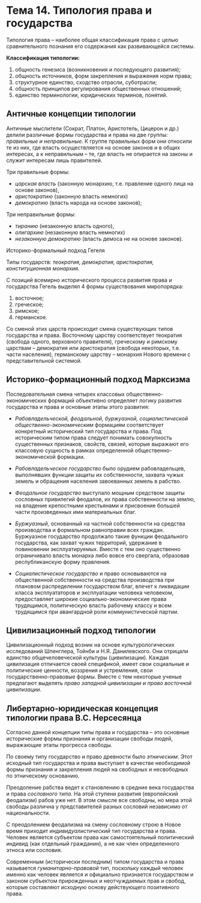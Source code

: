 # Тема 14. Типология права и государства

Типология права – наиболее общая классификация права с целью сравнительного познания его содержания как развивающейся системы.

**Классификация типологии:**

1. общность генезиса (возникновения и последующего развития);
2. общность источников, форм закрепления и выражения норм права;
3. структурное единство, сходство отрасли, суботрасли;
4. общность принципов регулирования общественных отношений;
5. единство терминологии, юридических терминов, понятий.

## Античные концепции типологии

Античные мыслители (Сократ, Платон, Аристотель, Цицерон и др.) делили различные формы государства и права на две группы: _правильные и неправильные._ К группе правильных форм они относили те из них, где власть осуществляется на основе законов и в общих интересах, а к неправильным – те, где власть не опирается на законы и служит интересам лишь правителей.

Три правильные формы:

- _царская власть_ (законную монархию, т.е. правление одного лица на основе законов),
- _аристократию_ (законную власть немногих)
- _демократию_ (власть народа на основе законов);

Три неправильные формы:

- _тиранию_ (незаконную власть одного),
- _олигархию_ (незаконную власть немногих)
- _незаконную демократию_ (власть демоса не на основе законов).

Историко-формальный подход Гегеля

Типы государств: _теократия, демократия, аристократия, конституционная монархия._

С позиций всемирно исторического процесса развития права и государства Гегель выделял 4 формы существования миропорядка:

1. восточное;
2. греческое;
3. римское;
4. германское.

Со сменой этих царств происходит смена существующих типов государства и права. Восточному царству соответствует теократия (свобода одного, верховного правителя), греческому и римскому царствам – демократия или аристократия (свобода некоторых, т.е. части населения), германскому царству – монархия Нового времени с представительной системой.

## Историко-формационный подход Марксизма

Последовательная смена четырех классовых общественно-экономических формаций объективно определяет логику развития государства и права и основные этапы этого развития:

- _Рабовладельческой, феодальной, буржуазной, социалистической общественно-экономическим_ формациям соответствует конкретный исторический тип государства и права. Под историческим типом права следует понимать совокупность существенных признаков, свойств, связей, которые выражают его классовую сущность в рамках определенной общественно-экономической формации.

- _Рабовладельческое государство_ было орудием рабовладельцев, выполнявших функции защиты их собственности, захвата чужых земель и обращения населения завоеванных земель в рабство.

- _Феодальное государство_ выступало мощным средством защиты сословных привилегий феодалов, их права собственности на землю, на владение крепостными крестьянами и присвоение большей части произведенных ими материальных благ.

- _Буржуазный_, основанный на частной собственности на средства производства и формальном равноправии всех граждан. Буржуазное государство продолжало такие функции феодального государства, как захват чужих территорий, удержание в повиновении эксплуатируемых. Вместе с тем оно существенно ограничивало власть монарха либо вовсе его свергала, образовав республиканскую форму правления.

- _Социалистическое государство_ и право основываются на общественной собственности на средства производства при плановом распределении государством благ, влечет к ликвидации класса эксплуататоров и эксплуатации человека человеком, предоставляет широкие социально-экономические права трудящимся, политическую власть рабочему классу и всем трудящимся при авангардной роли коммунистической партии.

## Цивилизационный подход типологии

Цивилизационный подход возник на основе культурологических исследований Шпенглера, Тойнби и Н.Я. Данилевского. Они отрицали единство общечеловеческой культуры (цивилизации). Каждая цивилизация отличается своей спецификой, имеет свои социальные и политические ценности, воззрения и устремления, свои государственно-правовые формы. Вместе с тем некоторые ученые предлагают выделять _право западной цивилизации и право восточной цивилизации._

## Либертарно-юридическая концепция типологии права В.С. Нерсесянца

Согласно данной концепции типы права и государства – это основные исторические формы признания и организации свободы людей, выражающие этапы прогресса свободы.

По своему типу государство и право древности было _этническим_. Этот исходный тип государства и права выступает в качестве необходимой формы признания и закрепления людей на свободных и несвободных по этническому основанию.

Преодоление рабства ведет к становлению в средние века государства и права _сословного типа_. На этой ступени развития (европейский феодализм) рабов уже нет. В этом смысле все свободны, но мера этой свободы различна у представителей разных сословий независимо от национальности.

С преодолением феодализма на смену сословному строю в Новое время приходит _индивидуалистический_ тип государства и права. Человек является субъектом права как самостоятельный политический индивид (как отдельный гражданин), а не как член определенного этноса или сословия.

Современным (исторически последним) типом государства и права называется _гуманитарно-правовой_ тип, поскольку каждый человек именно как человек является и официально признается государством и законом субъектом прирожденных и неотчуждаемых прав и свобод, которые составляют исходную основу действующего позитивного права.

